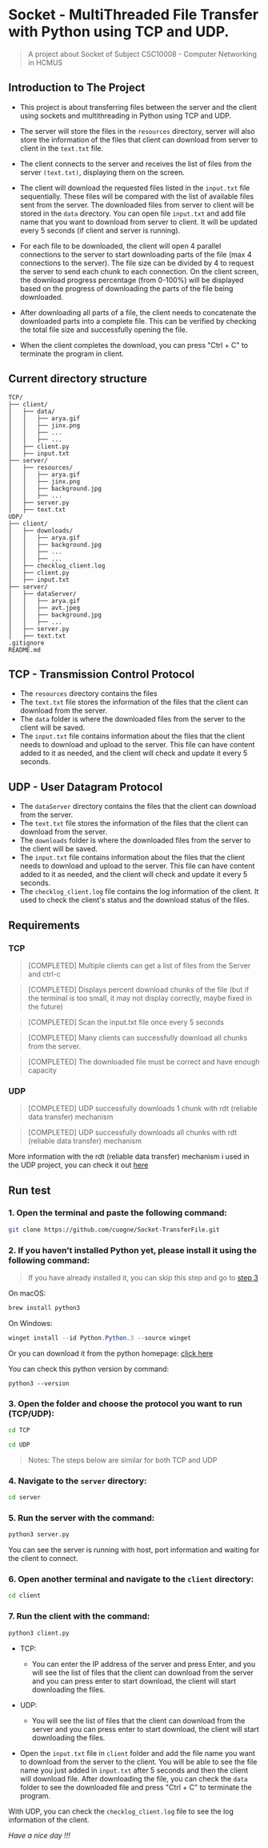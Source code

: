 # Socket - MultiThreaded File Transfer with Python using TCP and UDP.
> A project about Socket of Subject CSC10008 - Computer Networking in HCMUS

## Introduction to The Project
- This project is about transferring files between the server and the client using sockets and multithreading in Python using TCP and UDP. 
- The server will store the files in the `resources` directory, server will also store the information of the files that client can download from server to client in the `text.txt` file.

- The client connects to the server and receives the list of files from the server `(text.txt)`, displaying them on the screen.

- The client will download the requested files listed in the `input.txt` file sequentially. These files will be compared with the list of available files sent from the server. The downloaded files from server to client will be stored in the `data` directory. You can open file `input.txt` and add file name that you want to download from server to client. It will be updated every 5 seconds (if client and server is running).

- For each file to be downloaded, the client will open 4 parallel connections to the server to start downloading parts of the file (max 4 connections to the server). The file size can be divided by 4 to request the server to send each chunk to each connection. On the client screen, the download progress percentage (from 0-100%) will be displayed based on the progress of downloading the parts of the file being downloaded.

- After downloading all parts of a file, the client needs to concatenate the downloaded parts into a complete file. This can be verified by checking the total file size and successfully opening the file.

- When the client completes the download, you can press "Ctrl + C" to terminate the program in client.

## Current directory structure 
```
TCP/
├── client/  
│   ├── data/
│   │   ├── arya.gif
│   │   ├── jinx.png
│   │   ├── ...
│   │   ├── ...
│   ├── client.py
│   ├── input.txt
├── server/  
│   ├── resources/
│   │   ├── arya.gif
│   │   ├── jinx.png
│   │   ├── background.jpg
│   │   ├── ...
│   ├── server.py
│   ├── text.txt
UDP/
├── client/  
│   ├── downloads/
│   │   ├── arya.gif
│   │   ├── background.jpg
│   │   ├── ...
│   │   ├── ...
│   ├── checklog_client.log
│   ├── client.py
│   ├── input.txt
├── server/  
│   ├── dataServer/
│   │   ├── arya.gif
│   │   ├── avt.jpeg
│   │   ├── background.jpg
│   │   ├── ...
│   ├── server.py
│   ├── text.txt
.gitignore
README.md
```
## TCP - Transmission Control Protocol
- The `resources` directory contains the files
- The `text.txt` file stores the information of the files that the client can download from the server.
- The `data` folder is where the downloaded files from the server to the client will be saved.
- The `input.txt` file contains information about the files that the client needs to download and upload to the server. This file can have content added to it as needed, and the client will check and update it every 5 seconds.

## UDP - User Datagram Protocol
- The `dataServer` directory contains the files that the client can download from the server.
- The `text.txt` file stores the information of the files that the client can download from the server.
- The `downloads` folder is where the downloaded files from the server to the client will be saved.
- The `input.txt` file contains information about the files that the client needs to download and upload to the server. This file can have content added to it as needed, and the client will check and update it every 5 seconds.
- The `checklog_client.log` file contains the log information of the client. It used to check the client's status and the download status of the files.

## Requirements

### TCP

> [COMPLETED] Multiple clients can get a list of files from the Server and ctrl-c

> [COMPLETED] Displays percent download chunks of the file (but if the terminal is too small, it may not display correctly, maybe fixed in the future)

> [COMPLETED] Scan the input.txt file once every 5 seconds

> [COMPLETED] Many clients can successfully download all chunks from the server.

> [COMPLETED] The downloaded file must be correct and have enough capacity

### UDP

> [COMPLETED] UDP successfully downloads 1 chunk with rdt (reliable data transfer) mechanism

> [COMPLETED] UDP successfully downloads all chunks with rdt (reliable data transfer) mechanism

More information with the rdt (reliable data transfer) mechanism i used in the UDP project, you can check it out [here](/rdt.md)

## Run test
### 1. Open the terminal and paste the following command:

```zsh
git clone https://github.com/cuogne/Socket-TransferFile.git
```

### 2. If you haven't installed Python yet, please install it using the following command:

> If you have already installed it, you can skip this step and go to [step 3](#3-open-the-folder-and-choose-the-protocol-you-want-to-run-tcpudp)

On macOS:
```zsh
brew install python3
```

On Windows:
```powershell
winget install --id Python.Python.3 --source winget
```

Or you can download it from the python homepage: [click here](https://www.python.org/downloads/)

You can check this python version by command:

```terminal
python3 --version
```

### 3. Open the folder and choose the protocol you want to run (TCP/UDP):

```zsh
cd TCP
```

```zsh
cd UDP
```

> Notes: The steps below are similar for both TCP and UDP

### 4. Navigate to the `server` directory:

```zsh
cd server
```

### 5. Run the server with the command:

```zsh
python3 server.py
```

You can see the server is running with host, port information and waiting for the client to connect.

### 6. Open another terminal and navigate to the `client` directory:

```zsh
cd client
```

### 7. Run the client with the command:
```zsh
python3 client.py
```

- TCP:
    + You can enter the IP address of the server and press Enter, and you will see the list of files that the client can download from the server and you can press enter to start download, the client will start downloading the files.
- UDP:
    + You will see the list of files that the client can download from the server and you can press enter to start download, the client will start downloading the files.

- Open the `input.txt` file in `client` folder and add the file name you want to download from the server to the client. You will be able to see the file name you just added in `input.txt` after 5 seconds and then the client will download file. After downloading the file, you can check the `data` folder to see the downloaded file and press "Ctrl + C" to terminate the program.

With UDP, you can check the `checklog_client.log` file to see the log information of the client.

_Have a nice day !!!_